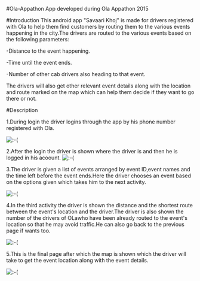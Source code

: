 #Ola-Appathon
App developed during Ola Appathon 2015

#Introduction
This android app "Savaari Khoj" is made for drivers registered with Ola to help them find customers by routing them to the various events happening in the 
city.The drivers are routed to the various events  based on the following parameters:

-Distance to the event happening. 

-Time until the event ends.

-Number of other cab drivers also heading to that event.

The drivers will also get other relevant event details along with the location and route marked on the map which can help them decide if they want to go there or not. 

#Description


1.During login the driver logins through the app by his phone number registered with Ola.


![:-(](https://github.com/Vishanseru9/Ola-Appathon/blob/master/Screenshots/1.png)

2.After the login the driver is shown where the driver is and then he is logged in his acoount.
![:-(](https://github.com/Vishanseru9/Ola-Appathon/blob/master/Screenshots/2.png)

3.The driver is given a list of events arranged by  event ID,event names and the time left before the event 
ends.Here the driver chooses an event based on the options given which takes him to the next activity.


![:-(](https://github.com/Vishanseru9/Ola-Appathon/blob/master/Screenshots/3.png)

4.In the third activity the driver is shown the distance and the shortest route between the event's location and the 
driver.The driver is also shown the number of the drivers of OLawho have been already routed to the event's location so that he may avoid traffic.He can also go back to the previous page if wants too. 


![:-(](https://github.com/Vishanseru9/Ola-Appathon/blob/master/Screenshots/4.png)

5.This is the final page after which the map is shown which the driver will take to get the event location along with the event details.


![:-(](https://github.com/Vishanseru9/Ola-Appathon/blob/master/Screenshots/6.png)
